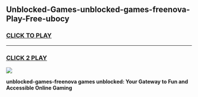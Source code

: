 
## Unblocked-Games-unblocked-games-freenova-Play-Free-ubocy
<h3>
<a href="https://premium76.site?title=unblocked-games-freenova&ref=18A1">CLICK TO PLAY</a></h3>
<hr>

<h3>
<a href="https://premium76.site?title=unblocked-games-freenova&ref=18A1">CLICK 2 PLAY</a>
  
</h3>

<a href="https://premium76.site?title=unblocked-games-freenova&ref=18A1"><img src="https://clearcache.store/games.png"></a>


**unblocked-games-freenova games unblocked: Your Gateway to Fun and Accessible Online Gaming**
